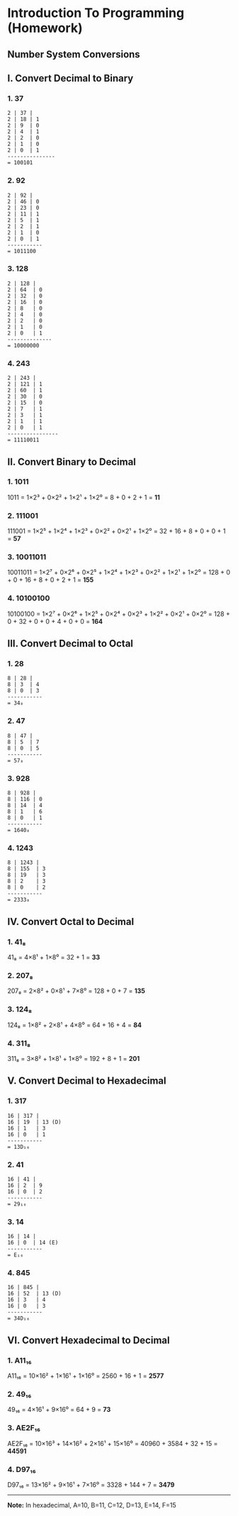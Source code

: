 # Introduction To Programming (Homework)

## Number System Conversions

## I. Convert Decimal to Binary

### 1. 37

```text
2 | 37 |
2 | 18 | 1
2 | 9  | 0
2 | 4  | 1
2 | 2  | 0
2 | 1  | 0
2 | 0  | 1
---------------
= 100101
```

### 2. 92

```text
2 | 92 |
2 | 46 | 0
2 | 23 | 0
2 | 11 | 1
2 | 5  | 1
2 | 2  | 1
2 | 1  | 0
2 | 0  | 1
-----------
= 1011100
```

### 3. 128

```text
2 | 128 |
2 | 64  | 0
2 | 32  | 0
2 | 16  | 0
2 | 8   | 0
2 | 4   | 0
2 | 2   | 0
2 | 1   | 0
2 | 0   | 1
--------------
= 10000000
```

### 4. 243

```text
2 | 243 |
2 | 121 | 1
2 | 60  | 1
2 | 30  | 0
2 | 15  | 0
2 | 7   | 1
2 | 3   | 1
2 | 1   | 1
2 | 0   | 1
----------------
= 11110011
```

## II. Convert Binary to Decimal

### 1. 1011

1011 = 1×2³ + 0×2² + 1×2¹ + 1×2⁰ = 8 + 0 + 2 + 1 = **11**

### 2. 111001

111001 = 1×2⁵ + 1×2⁴ + 1×2³ + 0×2² + 0×2¹ + 1×2⁰ = 32 + 16 + 8 + 0 + 0 + 1 = **57**

### 3. 10011011

10011011 = 1×2⁷ + 0×2⁶ + 0×2⁵ + 1×2⁴ + 1×2³ + 0×2² + 1×2¹ + 1×2⁰
= 128 + 0 + 0 + 16 + 8 + 0 + 2 + 1 = **155**

### 4. 10100100

10100100 = 1×2⁷ + 0×2⁶ + 1×2⁵ + 0×2⁴ + 0×2³ + 1×2² + 0×2¹ + 0×2⁰
= 128 + 0 + 32 + 0 + 0 + 4 + 0 + 0 = **164**

## III. Convert Decimal to Octal

### 1. 28

```text
8 | 28 |
8 | 3  | 4
8 | 0  | 3
-----------
= 34₈
```

### 2. 47

```text
8 | 47 |
8 | 5  | 7
8 | 0  | 5
-----------
= 57₈
```

### 3. 928

```text
8 | 928 |
8 | 116 | 0
8 | 14  | 4
8 | 1   | 6
8 | 0   | 1
-----------
= 1640₈
```

### 4. 1243

```text
8 | 1243 |
8 | 155  | 3
8 | 19   | 3
8 | 2    | 3
8 | 0    | 2
-----------
= 2333₈
```

## IV. Convert Octal to Decimal

### 1. 41₈

41₈ = 4×8¹ + 1×8⁰ = 32 + 1 = **33**

### 2. 207₈

207₈ = 2×8² + 0×8¹ + 7×8⁰ = 128 + 0 + 7 = **135**

### 3. 124₈

124₈ = 1×8² + 2×8¹ + 4×8⁰ = 64 + 16 + 4 = **84**

### 4. 311₈

311₈ = 3×8² + 1×8¹ + 1×8⁰ = 192 + 8 + 1 = **201**

## V. Convert Decimal to Hexadecimal

### 1. 317

```text
16 | 317 |
16 | 19  | 13 (D)
16 | 1   | 3
16 | 0   | 1
-----------
= 13D₁₆
```

### 2. 41

```text
16 | 41 |
16 | 2  | 9
16 | 0  | 2
-----------
= 29₁₆
```

### 3. 14

```text
16 | 14 |
16 | 0  | 14 (E)
-----------
= E₁₆
```

### 4. 845

```text
16 | 845 |
16 | 52  | 13 (D)
16 | 3   | 4
16 | 0   | 3
-----------
= 34D₁₆
```

## VI. Convert Hexadecimal to Decimal

### 1. A11₁₆

A11₁₆ = 10×16² + 1×16¹ + 1×16⁰ = 2560 + 16 + 1 = **2577**

### 2. 49₁₆

49₁₆ = 4×16¹ + 9×16⁰ = 64 + 9 = **73**

### 3. AE2F₁₆

AE2F₁₆ = 10×16³ + 14×16² + 2×16¹ + 15×16⁰
= 40960 + 3584 + 32 + 15 = **44591**

### 4. D97₁₆

D97₁₆ = 13×16² + 9×16¹ + 7×16⁰ = 3328 + 144 + 7 = **3479**

---

**Note:** In hexadecimal, A=10, B=11, C=12, D=13, E=14, F=15